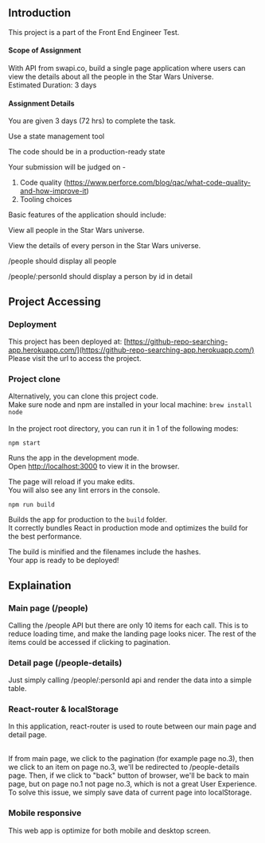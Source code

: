 ## Introduction

This project is a part of the Front End Engineer Test.

#### Scope of Assignment
With API from swapi.co, build a single page application where users can view the details about all the people in the Star Wars Universe.<br>
Estimated Duration: 3 days

#### Assignment Details
You are given 3 days (72 hrs) to complete the task.<br>

Use a state management tool<br>

The code should be in a production-ready state<br>


Your submission will be judged on - <br>
1. Code quality (https://www.perforce.com/blog/qac/what-code-quality-and-how-improve-it)<br>
2. Tooling choices<br>

Basic features of the application should include:<br>

View all people in the Star Wars universe.<br>

View the details of every person in the Star Wars universe.<br>

/people should display all people<br>

/people/:personId should display a person by id in detail<br>


## Project Accessing

### Deployment

This project has been deployed at: [https://github-repo-searching-app.herokuapp.com/](https://github-repo-searching-app.herokuapp.com/) <br>
Please visit the url to access the project.

### Project clone
Alternatively, you can clone this project code. <br>
Make sure node and npm are installed in your local machine: `brew install node` <br><br>
In the project root directory, you can run it in 1 of the following modes: <br>

`npm start`

Runs the app in the development mode.<br>
Open [http://localhost:3000](http://localhost:3000) to view it in the browser.

The page will reload if you make edits.<br>
You will also see any lint errors in the console.

`npm run build`

Builds the app for production to the `build` folder.<br>
It correctly bundles React in production mode and optimizes the build for the best performance.

The build is minified and the filenames include the hashes.<br>
Your app is ready to be deployed!


## Explaination

### Main page (/people)
Calling the /people API but there are only 10 items for each call. This is to reduce loading time, and make the landing page looks nicer. The rest of the items could be accessed if clicking to pagination.

### Detail page (/people-details)
Just simply calling /people/:personId api and render the data into a simple table.

### React-router & localStorage
In this application, react-router is used to route between our main page and detail page. <br><br>

If from main page, we click to the pagination (for example page no.3), then we click to an item on page no.3, we'll be redirected to /people-details page. Then, if we click to "back" button of browser, we'll be back to main page, but on page no.1 not page no.3, which is not a great User Experience.<br>
To solve this issue, we simply save data of current page into localStorage.

### Mobile responsive
This web app is optimize for both mobile and desktop screen.